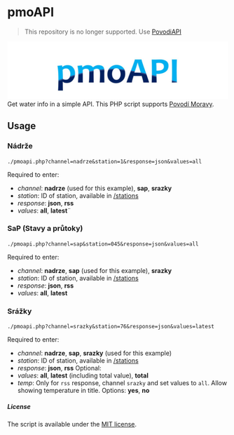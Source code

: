 # pmoAPI
>This repository is no longer supported. Use [PovodiAPI](https://github.com/DanielKrasny/PovodiAPI)

![pmoAPI](https://github.com/DanielKrasny/pmoAPI/raw/master/headerimage.jpeg)
Get water info in a simple API. This PHP script supports [Povodí Moravy](http://www.pmo.cz).
## Usage 
### Nádrže
```
./pmoapi.php?channel=nadrze&station=1&response=json&values=all
```
Required to enter:

- *channel*: **nadrze** (used for this example), **sap**, **srazky**
- *station*: ID of station, available in [/stations](https://github.com/DanielKrasny/pmoAPI/master/stations)
- *response*: **json**, **rss**
- *values*: **all**, **latest**¨

### SaP (Stavy a průtoky)
```
./pmoapi.php?channel=sap&station=045&response=json&values=all
```
Required to enter:
- *channel*: **nadrze**, **sap** (used for this example), **srazky**
- *station*: ID of station, available in [/stations](https://github.com/DanielKrasny/pmoAPI/master/stations)
- *response*: **json**, **rss**
- *values*: **all**, **latest**

### Srážky
```
./pmoapi.php?channel=srazky&station=76&response=json&values=latest
```
Required to enter:
- *channel*: **nadrze**, **sap**, **srazky** (used for this example)
- *station*: ID of station, available in [/stations](https://github.com/DanielKrasny/pmoAPI/master/stations)
- *response*: **json**, **rss**
Optional:
- *values*: **all**, **latest** (including total value), **total**
- *temp*: Only for `rss` response, channel `srazky` and set values to `all`. Allow showing temperature in title. Options: **yes**, **no**

##### License
The script is available under the [MIT license](https://github.com/DanielKrasny/pmoAPI/master/LICENSE).
